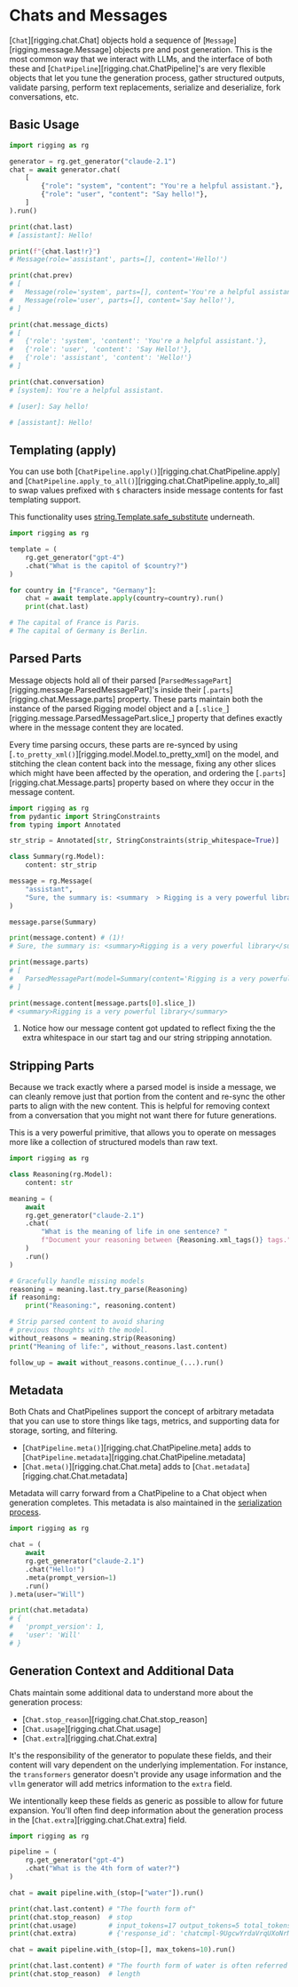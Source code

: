 # Chats and Messages

[`Chat`][rigging.chat.Chat] objects hold a sequence of [`Message`][rigging.message.Message]
objects pre and post generation. This is the most common way that we interact with LLMs, 
and the interface of both these and [`ChatPipeline`][rigging.chat.ChatPipeline]'s are
very flexible objects that let you tune the generation process, gather structured outputs,
validate parsing, perform text replacements, serialize and deserialize, fork conversations, etc.

## Basic Usage

```py
import rigging as rg

generator = rg.get_generator("claude-2.1")
chat = await generator.chat(
    [
        {"role": "system", "content": "You're a helpful assistant."},
        {"role": "user", "content": "Say hello!"},
    ]
).run()

print(chat.last)
# [assistant]: Hello!

print(f"{chat.last!r}")
# Message(role='assistant', parts=[], content='Hello!')

print(chat.prev)
# [
#   Message(role='system', parts=[], content='You're a helpful assistant.'),
#   Message(role='user', parts=[], content='Say hello!'),
# ]

print(chat.message_dicts)
# [
#   {'role': 'system', 'content': 'You're a helpful assistant.'},
#   {'role': 'user', 'content': 'Say Hello!'},
#   {'role': 'assistant', 'content': 'Hello!'}
# ]

print(chat.conversation)
# [system]: You're a helpful assistant.

# [user]: Say hello!

# [assistant]: Hello!
```

## Templating (apply)

You can use both [`ChatPipeline.apply()`][rigging.chat.ChatPipeline.apply] and [`ChatPipeline.apply_to_all()`][rigging.chat.ChatPipeline.apply_to_all]
to swap values prefixed with `$` characters inside message contents for fast templating support.

This functionality uses [string.Template.safe_substitute](https://docs.python.org/3/library/string.html#string.Template.safe_substitute) underneath.

```py
import rigging as rg

template = (
    rg.get_generator("gpt-4")
    .chat("What is the capitol of $country?")
)

for country in ["France", "Germany"]:
    chat = await template.apply(country=country).run()
    print(chat.last)

# The capital of France is Paris.
# The capital of Germany is Berlin.
```

## Parsed Parts

Message objects hold all of their parsed [`ParsedMessagePart`][rigging.message.ParsedMessagePart]'s inside their
[`.parts`][rigging.chat.Message.parts] property. These parts maintain both the instance of the parsed Rigging
model object and a [`.slice_`][rigging.message.ParsedMessagePart.slice_] property that defines exactly
where in the message content they are located.

Every time parsing occurs, these parts are re-synced by using [`.to_pretty_xml()`][rigging.model.Model.to_pretty_xml]
on the model, and stitching the clean content back into the message, fixing any other slices which might
have been affected by the operation, and ordering the [`.parts`][rigging.chat.Message.parts] property based on where
they occur in the message content.

```py
import rigging as rg
from pydantic import StringConstraints
from typing import Annotated

str_strip = Annotated[str, StringConstraints(strip_whitespace=True)]

class Summary(rg.Model):
    content: str_strip

message = rg.Message(
    "assistant",
    "Sure, the summary is: <summary  > Rigging is a very powerful library </summary>. I hope that helps!"
)

message.parse(Summary)

print(message.content) # (1)!
# Sure, the summary is: <summary>Rigging is a very powerful library</summary>. I hope that helps!

print(message.parts)
# [
#   ParsedMessagePart(model=Summary(content='Rigging is a very powerful library'), slice_=slice(22, 75, None))
# ]

print(message.content[message.parts[0].slice_])
# <summary>Rigging is a very powerful library</summary>
```

1. Notice how our message content got updated to reflect fixing the the extra whitespace
   in our start tag and our string stripping annotation.

## Stripping Parts

Because we track exactly where a parsed model is inside a message, we can cleanly remove just that portion from
the content and re-sync the other parts to align with the new content. This is helpful for removing context
from a conversation that you might not want there for future generations.

This is a very powerful primitive, that allows you to operate on messages more like a collection of structured
models than raw text.

```py
import rigging as rg

class Reasoning(rg.Model):
    content: str

meaning = (
    await
    rg.get_generator("claude-2.1")
    .chat(
        "What is the meaning of life in one sentence? "
        f"Document your reasoning between {Reasoning.xml_tags()} tags.",
    )
    .run()
)

# Gracefully handle missing models
reasoning = meaning.last.try_parse(Reasoning)
if reasoning:
    print("Reasoning:", reasoning.content)

# Strip parsed content to avoid sharing
# previous thoughts with the model.
without_reasons = meaning.strip(Reasoning)
print("Meaning of life:", without_reasons.last.content)

follow_up = await without_reasons.continue_(...).run()
```

## Metadata

Both Chats and ChatPipelines support the concept of arbitrary metadata that you can use to
store things like tags, metrics, and supporting data for storage, sorting, and filtering.

- [`ChatPipeline.meta()`][rigging.chat.ChatPipeline.meta] adds to [`ChatPipeline.metadata`][rigging.chat.ChatPipeline.metadata]
- [`Chat.meta()`][rigging.chat.Chat.meta] adds to [`Chat.metadata`][rigging.chat.Chat.metadata]

Metadata will carry forward from a ChatPipeline to a Chat object when generation completes. This
metadata is also maintained in the [serialization process](serialization.md).

```py
import rigging as rg

chat = (
    await
    rg.get_generator("claude-2.1")
    .chat("Hello!")
    .meta(prompt_version=1)
    .run()
).meta(user="Will")

print(chat.metadata)
# {
#   'prompt_version': 1, 
#   'user': 'Will'
# }
```

## Generation Context and Additional Data

Chats maintain some additional data to understand more about the generation process:

- [`Chat.stop_reason`][rigging.chat.Chat.stop_reason]
- [`Chat.usage`][rigging.chat.Chat.usage]
- [`Chat.extra`][rigging.chat.Chat.extra]

It's the responsibility of the generator to populate these fields, and their content
will vary dependent on the underlying implementation. For instance, the `transformers` generator
doesn't provide any usage information and the `vllm` generator will add metrics information
to the `extra` field.

We intentionally keep these fields as generic as possible to allow for future expansion. You'll
often find deep information about the generation process in the [`Chat.extra`][rigging.chat.Chat.extra] field.

```py
import rigging as rg

pipeline = (
    rg.get_generator("gpt-4")
    .chat("What is the 4th form of water?")
)

chat = await pipeline.with_(stop=["water"]).run()

print(chat.last.content) # "The fourth form of"
print(chat.stop_reason)  # stop
print(chat.usage)        # input_tokens=17 output_tokens=5 total_tokens=22
print(chat.extra)        # {'response_id': 'chatcmpl-9UgcwYrdaVrqUXoNrMGvgxGQqS04V'}

chat = await pipeline.with_(stop=[], max_tokens=10).run()

print(chat.last.content) # "The fourth form of water is often referred to as"
print(chat.stop_reason)  # length
```